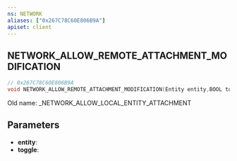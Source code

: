 ```yaml
---
ns: NETWORK
aliases: ["0x267C78C60E806B9A"]
apiset: client
---
```

## NETWORK_ALLOW_REMOTE_ATTACHMENT_MODIFICATION

```c
// 0x267C78C60E806B9A
void NETWORK_ALLOW_REMOTE_ATTACHMENT_MODIFICATION(Entity entity,BOOL toggle);
```

Old name: _NETWORK_ALLOW_LOCAL_ENTITY_ATTACHMENT

## Parameters
* **entity**:
* **toggle**: